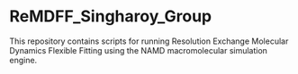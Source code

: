 # ReMDFF_Singharoy_Group
This repository contains scripts for running Resolution Exchange Molecular Dynamics Flexible Fitting using the NAMD macromolecular simulation engine.
